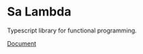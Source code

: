 # Sa Lambda

Typescript library for functional programming.

[Document](https://soralib.github.io/sa-lambda/)
